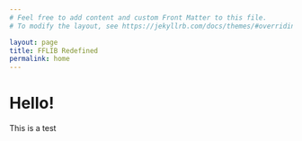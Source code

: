 ```yaml
---
# Feel free to add content and custom Front Matter to this file.
# To modify the layout, see https://jekyllrb.com/docs/themes/#overriding-theme-defaults

layout: page
title: FFLIB Redefined
permalink: home
---
```


# Hello!
This is a test
